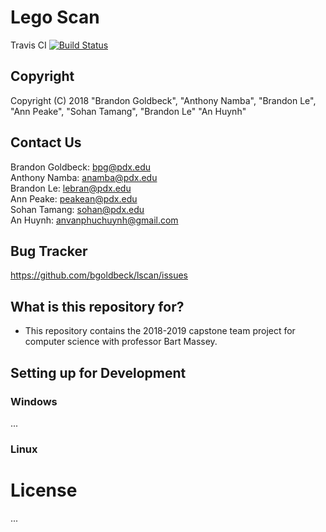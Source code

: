 # Lego Scan


Travis CI [![Build Status](https://travis-ci.org/bgoldbeck/lscan.svg?branch=master)](https://travis-ci.org/bgoldbeck/lscan)

## Copyright ##
Copyright (C) 2018 
"Brandon Goldbeck", "Anthony Namba", "Brandon Le", "Ann Peake", "Sohan Tamang", "Brandon Le" "An Huynh"
  
## Contact Us ##
Brandon Goldbeck: bpg@pdx.edu <br />
Anthony Namba: anamba@pdx.edu <br />
Brandon Le: lebran@pdx.edu <br />
Ann Peake: peakean@pdx.edu <br />
Sohan Tamang: sohan@pdx.edu <br />
An Huynh: anvanphuchuynh@gmail.com <br />

## Bug Tracker ##
https://github.com/bgoldbeck/lscan/issues

## What is this repository for? ##

* This repository contains the 2018-2019 capstone team project for computer science with professor Bart Massey.

## Setting up for Development ##

### Windows ###
...

### Linux ###

# License

...
